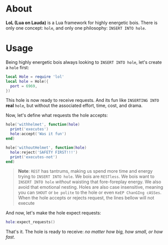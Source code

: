 # About
**LoL (Lua on Lauda)** is a Lua framework for highly energetic bois. There is only one concept: `hole`, and only one philosophy: `INSERT INTO hole`.

# Usage
Being highly energetic bois always looking to `INSERT INTO hole`, let's create a `hole` first:
```lua
local Hole = require 'lol'
local hole = Hole({
  port = 6969,
})
```
This hole is now ready to receive requests. And its fun like `INSERTING INTO` **real** `hole`, but without the associated effort, time, cost, and drama.

Now, let's define what requests the hole accepts:
```lua
hole('withhelmet', function(hole)
  print('executes')
  hole:accept('Was it fun')
end)

hole('withoutHelmet', function(hole)
  hole:reject('SAFETY FIRST!!!')
  print('executes-not')
end)
```
> **Note**: `REST` has tantrums, making us spend more time and energy trying to `INSERT INTO hole`. We bois are `RESTless`. We bois want to `INSERT INTO hole` *without* waisting that fore-foreplay energy. We also avoid that emotional nesting. Holes are also case insensitive, meaning you can `SHOUT` or `be polite` to the hole or even `KeEP ChanGIng cASSes`. When the hole accepts or rejects request, the lines bellow will not execute

And now, let's make the hole expect requests:
```lua
hole:expect_requests()
```
That's it. The hole is ready to receive: *no matter how big, how small, or how fast*.
